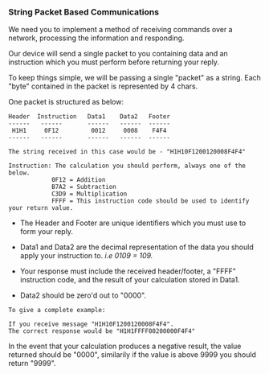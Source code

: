 ### String Packet Based Communications

We need you to implement a method of receiving commands over a network, processing the information and responding.

Our device will send a single packet to you containing data and an instruction which you must perform before returning your reply.

To keep things simple, we will be passing a single "packet" as a string. 
Each "byte" contained in the packet is represented by 4 chars.

One packet is structured as below:
```
Header  Instruction   Data1    Data2   Footer
------   ------       ------   ------  ------
 H1H1     0F12         0012     0008    F4F4
------   ------       ------   ------  ------

The string received in this case would be - "H1H10F1200120008F4F4"

Instruction: The calculation you should perform, always one of the below.
            0F12 = Addition
            B7A2 = Subtraction
            C3D9 = Multiplication
            FFFF = This instruction code should be used to identify your return value.
``` 
- The Header and Footer are unique identifiers which you must use to form your reply.

- Data1 and Data2 are the decimal representation of the data you should apply your instruction to. _i.e 0109 = 109._

- Your response must include the received header/footer, a "FFFF" instruction code, and the result of your calculation stored in Data1.

- Data2 should be zero'd out to "0000".


```
To give a complete example:

If you receive message "H1H10F1200120008F4F4".
The correct response would be "H1H1FFFF00200000F4F4"
```
In the event that your calculation produces a negative result, the value returned should be "0000", similarily if the value is above 9999 you should return "9999".
